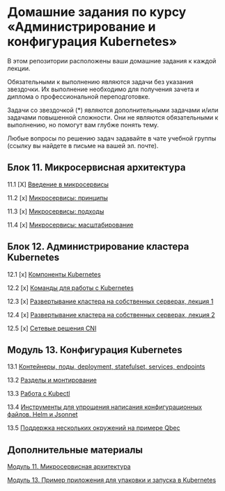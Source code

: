 # Домашние задания по курсу «Администрирование и конфигурация Kubernetes»

В этом репозитории расположены ваши домашние задания к каждой лекции. 

Обязательными к выполнению являются задачи без указания звездочки. Их выполнение необходимо для получения зачета и диплома о профессиональной переподготовке.

Задачи со звездочкой (*) являются дополнительными задачами и/или задачами повышенной сложности. Они не являются обязательными к выполнению, но помогут вам глубже понять тему.

Любые вопросы по решению задач задавайте в чате учебной группы (ссылку вы найдете в письме на вашей эл. почте).

## Блок 11. Микросервисная архитектура

11.1 [X] [Введение в микросервисы](./DevKub/11-microservices-01-intro)

11.2 [x] [Микросервисы: принципы](./DevKub/11-microservices-02-principles)

11.3 [x] [Микросервисы: подходы](./DevKub/11-microservices-03-approaches)

11.4 [x] [Микросервисы: масштабирование](./DevKub/11-microservices-04-scaling)


## Блок 12. Администрирование кластера Kubernetes

12.1 [x] [Компоненты Kubernetes](./DevKub/12-kubernetes-01-intro)

12.2 [x] [Команды для работы с Kubernetes](./DevKub/12-kubernetes-02-commands)

12.3 [x] [Развертывание кластера на собственных серверах, лекция 1](./DevKub/12-kubernetes-03-install-part-1)

12.4 [x] [Развертывание кластера на собственных серверах, лекция 2](./DevKub/12-kubernetes-04-install-part-2)

12.5 [x] [Сетевые решения CNI](./DevKub/12-kubernetes-05-cni)


## Модуль 13. Конфигурация Kubernetes	

13.1 [Контейнеры, поды, deployment, statefulset, services, endpoints](./DevKub/13-kubernetes-config-01-objects)

13.2 [Разделы и монтирование](./DevKub/13-kubernetes-config-02-mounts)

13.3 [Работа c Kubectl](./DevKub/13-kubernetes-config-03-kubectl)

13.4 [Инструменты для упрощения написания конфигурационных файлов. Helm и Jsonnet](./DevKub/13-kubernetes-config-04-helm)

13.5 [Поддержка нескольких окружений на примере Qbec](./DevKub/13-kubernetes-config-05-qbec)


## Дополнительные материалы

[Модуль 11. Микросервисная архитектура](./DevKub/Example/11-microservices-02-principles)

[Модуль 13. Пример приложения для упаковки и запуска в Kubernetes](./DevKub/Example/13-kubernetes-config)
